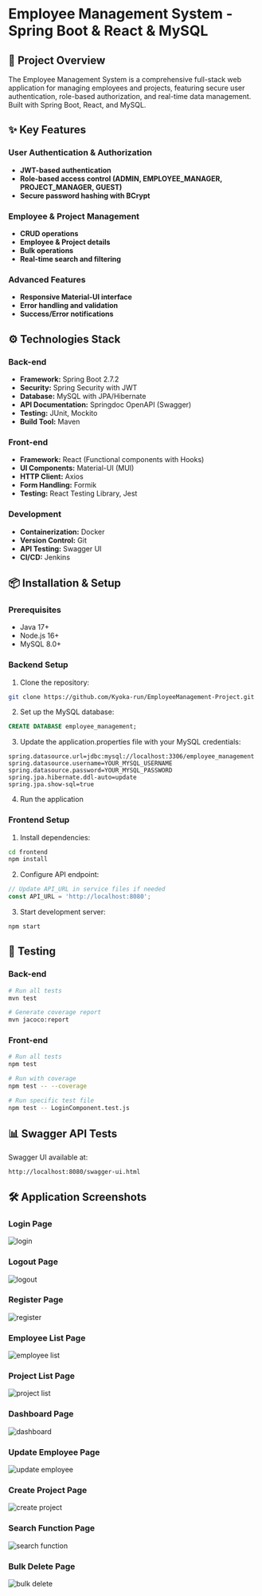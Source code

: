 # Employee Management System - Spring Boot & React & MySQL

## 🎯 Project Overview
The Employee Management System is a comprehensive full-stack web application for managing employees and projects, featuring secure user authentication, role-based authorization, and real-time data management. Built with Spring Boot, React, and MySQL.

## ✨ Key Features

### User Authentication & Authorization
- **JWT-based authentication**
- **Role-based access control (ADMIN, EMPLOYEE_MANAGER, PROJECT_MANAGER, GUEST)**
- **Secure password hashing with BCrypt**

### Employee & Project Management
- **CRUD operations**
- **Employee & Project details**
- **Bulk operations**
- **Real-time search and filtering**

### Advanced Features
- **Responsive Material-UI interface**
- **Error handling and validation**
- **Success/Error notifications**

## ⚙️ Technologies Stack

### Back-end
- **Framework:** Spring Boot 2.7.2
- **Security:** Spring Security with JWT
- **Database:** MySQL with JPA/Hibernate
- **API Documentation:** Springdoc OpenAPI (Swagger)
- **Testing:** JUnit, Mockito
- **Build Tool:** Maven

### Front-end
- **Framework:** React (Functional components with Hooks)
- **UI Components:** Material-UI (MUI)
- **HTTP Client:** Axios
- **Form Handling:** Formik
- **Testing:** React Testing Library, Jest
  
### Development
- **Containerization:** Docker
- **Version Control:** Git
- **API Testing:** Swagger UI
- **CI/CD:** Jenkins

## 📦 Installation & Setup

### Prerequisites
- Java 17+
- Node.js 16+
- MySQL 8.0+
  
### Backend Setup
1. Clone the repository:
```bash
git clone https://github.com/Kyoka-run/EmployeeManagement-Project.git
```

2. Set up the MySQL database:
```sql
CREATE DATABASE employee_management;
```

3. Update the application.properties file with your MySQL credentials:
```properties
spring.datasource.url=jdbc:mysql://localhost:3306/employee_management
spring.datasource.username=YOUR_MYSQL_USERNAME
spring.datasource.password=YOUR_MYSQL_PASSWORD
spring.jpa.hibernate.ddl-auto=update
spring.jpa.show-sql=true
```

4. Run the application

### Frontend Setup

1. Install dependencies:
```bash
cd frontend
npm install
```

2. Configure API endpoint:
```javascript
// Update API_URL in service files if needed
const API_URL = 'http://localhost:8080';
```

3. Start development server:
```bash
npm start
```

## 🧪 Testing

### Back-end
```bash
# Run all tests
mvn test

# Generate coverage report
mvn jacoco:report
```

### Front-end
```bash
# Run all tests
npm test

# Run with coverage
npm test -- --coverage

# Run specific test file
npm test -- LoginComponent.test.js
```
  
## 📊 Swagger API Tests

Swagger UI available at:
```
http://localhost:8080/swagger-ui.html
```

## 🛠 Application Screenshots

### Login Page 
![login](https://github.com/user-attachments/assets/953356be-0021-42a1-b525-0a9098eceded)

### Logout Page 
![logout](https://github.com/user-attachments/assets/ae51b60b-21b2-47c2-a19b-cb995e45b874)

### Register Page 
![register](https://github.com/user-attachments/assets/8afd65a6-3db1-43db-850b-fbe3d49c6118)

### Employee List Page 
![employee list](https://github.com/user-attachments/assets/09d52193-7fbb-455a-a6c9-f4114d99f854)

### Project List Page 
![project list](https://github.com/user-attachments/assets/1750b88d-7c16-4bf2-a296-788b42d50acc)

### Dashboard Page 
![dashboard](https://github.com/user-attachments/assets/ccd6ea91-701f-46c8-ab91-34f253b104aa)

### Update Employee Page 
![update employee](https://github.com/user-attachments/assets/00a83f51-828e-40f2-80c9-9e0b7437095b)

### Create Project Page 
![create project](https://github.com/user-attachments/assets/5122b5b1-9748-4d30-bb7f-7b0cd4cff0da)

### Search Function Page 
![search function](https://github.com/user-attachments/assets/c7c23662-7fc3-4eee-a600-df2880793d0d)

### Bulk Delete Page 
![bulk delete](https://github.com/user-attachments/assets/909b8bb7-ca4a-47fe-a5cd-d9e30b52efd0)
